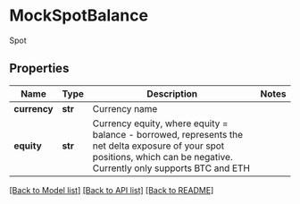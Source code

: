 # MockSpotBalance

Spot
## Properties
Name | Type | Description | Notes
------------ | ------------- | ------------- | -------------
**currency** | **str** | Currency name | 
**equity** | **str** | Currency equity, where equity &#x3D; balance - borrowed, represents the net delta exposure of your spot positions, which can be negative. Currently only supports BTC and ETH | 

[[Back to Model list]](../README.md#documentation-for-models) [[Back to API list]](../README.md#documentation-for-api-endpoints) [[Back to README]](../README.md)


